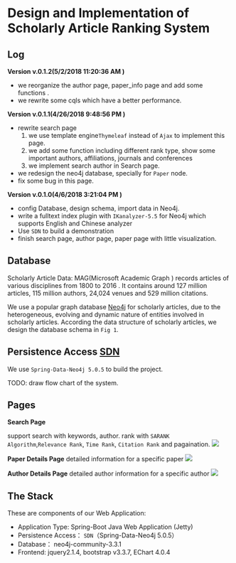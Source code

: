 # Design and Implementation of Scholarly Article Ranking System 

## Log
**Version v.0.1.2(5/2/2018 11:20:36 AM )**

* we reorganize the author page, paper_info page and add some functions .
* we rewrite some cqls which have a better performance. 
	

**Version v.0.1.1(4/26/2018 9:48:56 PM )**

* rewrite search page 
	1. we use template engine`Thymeleaf` instead of `Ajax` to implement this page.
	2. we add some function including different rank type, show some important authors, affiliations, journals and conferences
	3. we implement search author in  Search page.
* we redesign the neo4j database, specially for `Paper` node.
* fix some bug in this page. 


**Version v.0.1.0(4/6/2018 3:21:04 PM )**

* config Database, design schema, import data in Neo4j.
* write a fulltext index plugin with `IKanalyzer-5.5` for Neo4j which supports English and Chinese analyzer  
* Use `SDN` to build a demonstration 
* finish search page, author page, paper page with little visualization.  


## Database
Scholarly Article Data:  MAG(Microsoft Academic Graph ) records articles of various disciplines from 1800 to 2016 . It contains around 127 million articles, 115 million authors, 24,024 venues and 529 million citations.

We use a popular graph database [Neo4j](http://neo4j.com) for scholarly articles, due to the heterogeneous, evolving and dynamic nature of entities involved in scholarly articles. According the data structure of scholarly articles, we design the database schema in `Fig 1`.


## Persistence Access [SDN](https://projects.spring.io/spring-data-neo4j/)
We use `Spring-Data-Neo4j 5.0.5` to build the project.
  
TODO: draw flow chart of the system. 


## Pages

**Search Page**

support search with keywords, author. rank with `SARANK Algorithm`,`Relevance Rank`, `Time Rank`, `Citation Rank` and pagaination. 
![](https://i.imgur.com/8QOhOZA.png) 


**Paper Details Page**
detailed information for a specific paper
![](https://i.imgur.com/edNXzvf.png)

**Author Details Page**
detailed author information for a specific author
![](https://i.imgur.com/3GHVOdo.png)

## The Stack
These are components of our Web Application: 

*	Application Type: Spring-Boot Java Web Application (Jetty) 
*	Persistence Access： `SDN`（Spring-Data-Neo4j 5.0.5）
*	Database： neo4j-community-3.3.1
*	Frontend: jquery2.1.4, bootstrap v3.3.7,  EChart 4.0.4 
